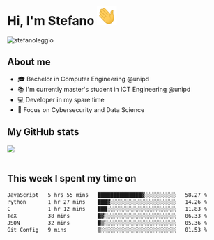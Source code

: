 # Hi, I'm Stefano <img src="https://raw.githubusercontent.com/stefanoleggio/stefanoleggio/main/images/wave.gif" width="45px">

<p align="left"> <img src="https://komarev.com/ghpvc/?username=stefanoleggio&label=Views&color=blue&style=plastic" alt="stefanoleggio" /></p>

## About me
- 🎓 Bachelor in Computer Engineering @unipd
- 📚 I'm currently master's student in ICT Engineering @unipd
- 💻 Developer in my spare time
- 🎯 Focus on Cybersecurity and Data Science


## My GitHub stats

<a href="https://github.com/anuraghazra/github-readme-stats" >
  <img align="center" src="https://github-readme-stats.vercel.app/api/top-langs/?username=stefanoleggio&langs_count=10&hide=jupyter%20notebook,html,blade&layout=compact&count_private=true&theme=swift" />
</a>
</br>
</br>

## This week I spent my time on


<!--START_SECTION:waka-->

```text
JavaScript   5 hrs 55 mins   ██████████████▓░░░░░░░░░░   58.27 %
Python       1 hr 27 mins    ███▓░░░░░░░░░░░░░░░░░░░░░   14.26 %
C            1 hr 12 mins    ███░░░░░░░░░░░░░░░░░░░░░░   11.83 %
TeX          38 mins         █▓░░░░░░░░░░░░░░░░░░░░░░░   06.33 %
JSON         32 mins         █▒░░░░░░░░░░░░░░░░░░░░░░░   05.36 %
Git Config   9 mins          ▒░░░░░░░░░░░░░░░░░░░░░░░░   01.53 %
```

<!--END_SECTION:waka-->

